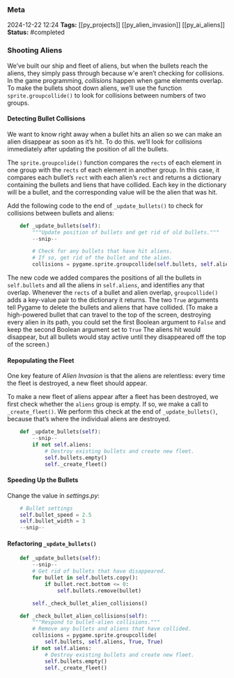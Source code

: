 ### Meta
2024-12-22 12:24
**Tags:** [[py_projects]] [[py_alien_invasion]] [[py_ai_aliens]]
**Status:** #completed 

### Shooting Aliens
We’ve built our ship and fleet of aliens, but when the bullets reach the aliens, they simply pass through because w'e aren’t checking for collisions. In the game programming, *collisions* happen when game elements overlap. To make the bullets shoot down aliens, we’ll use the function `sprite.groupcollide()` to look for collisions between numbers of two groups.

#### Detecting Bullet Collisions
We want to know right away when a bullet hits an alien so we can make an alien disappear as soon as it’s hit. To do this. we’ll look for collisions immediately after updating the position of all the bullets.

The `sprite.groupcolide()` function compares the `rects` of each element in one group with the `rects` of each element in another group. In this case, it compares each bullet’s `rect` with each alien’s `rect` and returns a dictionary containing the bullets and liens that have collided. Each key in the dictionary will be a bullet, and the corresponding value will be the alien that was hit.

Add the following code to the end of `_update_bullets()` to check for collisions between bullets and aliens:
```Python title:alien_invasion.py
	def _update_bullets(self):
		"""Update position of bullets and get rid of old bullets."""
		--snip--

		# Check for any bullets that have hit aliens.
		# If so, get rid of the bullet and the alien.
		collisions = pygame.sprite.groupcollide(self.bullets, self.aliens, True, True)
```

The new code we added compares the positions of all the bullets in `self.bullets` and all the aliens in `self.aliens`, and identifies any that overlap. Whenever the `rects` of a bullet and alien overlap, `groupcollide()` adds a key-value pair to the dictionary it returns. The two `True` arguments tell Pygame to delete the bullets and aliens that have collided. (To make a high-powered bullet that can travel to the top of the screen, destroying every alien in its path, you could set the first Boolean argument to `False` and keep the second Boolean argument set to `True` The aliens hit would disappear, but all bullets would stay active until they disappeared off the top of the screen.)

#### Repopulating the Fleet
One key feature of *Alien Invasion* is that the aliens are relentless: every time the fleet is destroyed, a new fleet should appear.

To make a new fleet of aliens appear after a fleet has been destroyed, we first check whether the `aliens` group is empty. If so, we make a call to `_create_fleet()`. We perform this check at the end of `_update_bullets()`, because that’s where the individual aliens are destroyed.
```Python title:alien_invasion.py
	def _update_bullets(self):
		--snip--
		if not self.aliens:
			# Destroy existing bullets and create new fleet.
			self.bullets.empty()
			self._create_fleet()
```

#### Speeding Up the Bullets
Change the value in *settings.py*:
```Python title:settings.py
	# Bullet settings
	self.bullet_speed = 2.5
	self.bullet_width = 3
	--snip--
```

#### Refactoring `_update_bullets()`
```Python title:alien_invasion.py
	def _update_bullets(self):
		--snip--
		# Get rid of bullets that have disappeared.
		for bullet in self.bullets.copy():
			if bullet.rect.bottom <= 0:
				self.bullets.remove(bullet)

		self._check_bullet_alien_collisions()

	def _check_bullet_alien_collisions(self):
		"""Respond to bullet-alien collisions."""
		# Remove any bullets and aliens that have collided.
		collisions = pygame.sprite.groupcollide(
			self.bullets, self.aliens, True, True)
		if not self.aliens:
			# Destroy existing bullets and create new fleet.
			self.bullets.empty()
			self._create_fleet()
```